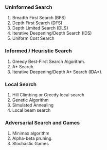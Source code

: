 ### Uninformed Search
1. Breadth First Search (BFS)
2. Depth First Search (DFS)
3. Depth Limited Search (DLS)
4. Iterative Deepening/Depth Search (IDS)
3. Uniform Cost Search


### Informed / Heuristic Search
1. Greedy Best-First Search Algorithm.
2. A* Search.
3. Iterative Deepening/Depth A* Search (IDA*).

### Local Search
1. Hill Climbing or Greedy local search
2. Genetic Algorithm
3. Simulated Annealing
4. Local beam search

### Adversarial Search and Games
1. Minimax algorithm
2. Alpha-beta pruning.
3. Stochastic Games